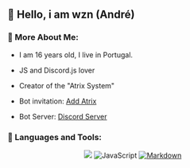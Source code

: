 ## 👋 Hello, i am wzn (André)

### 🧐 More About Me:

- I am 16 years old, I live in Portugal.

- JS and Discord.js lover

- Creator of the "Atrix System"

- Bot invitation: [Add Atrix](https://dsc.gg/atrixadd)

- Bot Server: [Discord Server](https://dsc.gg/atrixserver)

### 📡 Languages and Tools:

<p align="center">
  <img src="https://img.shields.io/badge/node.js%20-%2343853D.svg?&style=for-the-badge&logo=node.js&logoColor=white"/>
  <img alt="JavaScript" src="https://img.shields.io/badge/javascript%20-%23323330.svg?&style=for-the-badge&logo=javascript&logoColor=%23F7DF1E">
  <a href="https://www.youtube.com/channel/UCQauvcKOW0YnDdaIhU1lG8A" target="_blank"><img alt="Markdown" src="https://img.shields.io/badge/YouTube-FF0000?style=for-the-badge&logo=youtube&logoColor=white"/>
  
</p> 
